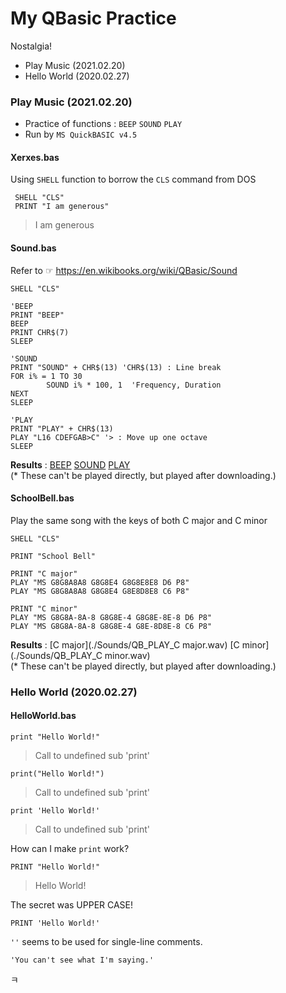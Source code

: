 # My QBasic Practice
Nostalgia!
- Play Music (2021.02.20)
- Hello World (2020.02.27)


### Play Music (2021.02.20)
- Practice of functions : `BEEP` `SOUND` `PLAY`
- Run by `MS QuickBASIC v4.5`

#### Xerxes.bas
Using `SHELL` function to borrow the `CLS` command from DOS
```QBasic
 SHELL "CLS"
 PRINT "I am generous"
```
> I am generous

#### Sound.bas
Refer to ☞ https://en.wikibooks.org/wiki/QBasic/Sound
```QBasic
SHELL "CLS"

'BEEP
PRINT "BEEP"
BEEP
PRINT CHR$(7)
SLEEP

'SOUND
PRINT "SOUND" + CHR$(13) 'CHR$(13) : Line break
FOR i% = 1 TO 30
        SOUND i% * 100, 1  'Frequency, Duration
NEXT
SLEEP

'PLAY
PRINT "PLAY" + CHR$(13)
PLAY "L16 CDEFGAB>C" '> : Move up one octave
SLEEP
```
**Results** : [BEEP](./Sounds/QB_SOUND_BEEP.wav) [SOUND](./Sounds/QB_SOUND_SOUND.wav) [PLAY](./Sounds/QB_SOUND_PLAY.wav)  
(* These can't be played directly, but played after downloading.)

#### SchoolBell.bas
Play the same song with the keys of both C major and C minor
```QBasic
SHELL "CLS"

PRINT "School Bell"

PRINT "C major"
PLAY "MS G8G8A8A8 G8G8E4 G8G8E8E8 D6 P8"
PLAY "MS G8G8A8A8 G8G8E4 G8E8D8E8 C6 P8"

PRINT "C minor"
PLAY "MS G8G8A-8A-8 G8G8E-4 G8G8E-8E-8 D6 P8"
PLAY "MS G8G8A-8A-8 G8G8E-4 G8E-8D8E-8 C6 P8"
```
**Results** : [C major](./Sounds/QB_PLAY_C major.wav) [C minor](./Sounds/QB_PLAY_C minor.wav)  
(* These can't be played directly, but played after downloading.)


### Hello World (2020.02.27)

#### HelloWorld.bas

```QBasic
print "Hello World!"
```
> Call to undefined sub 'print'

```QBasic
print("Hello World!")
```
> Call to undefined sub 'print'

```QBasic
print 'Hello World!'
```
> Call to undefined sub 'print'

How can I make `print` work?

```QBasic
PRINT "Hello World!"
```
> Hello World!

The secret was UPPER CASE!

```QBasic
PRINT 'Hello World!'
```
>
`''` seems to be used for single-line comments.

```QBasic
'You can't see what I'm saying.'
```
ㅋ
